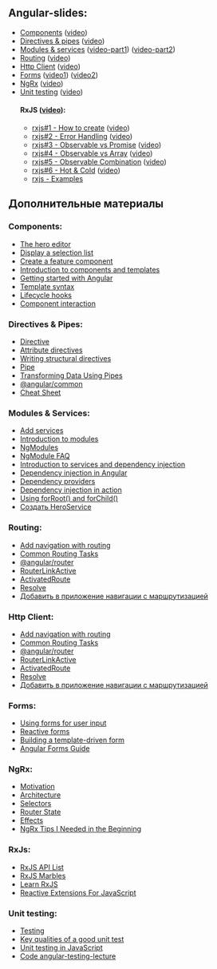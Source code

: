 ## Angular-slides:
- [Components](https://slides.com/dzianis_davydau/components) ([video](https://www.youtube.com/watch?v=oOR3NpA02HI))
- [Directives & pipes](https://slides.com/pavelrazuvalau/angular-directives-pipes) ([video](https://www.youtube.com/watch?v=RLI6AGKwVcA))
- [Modules & services](https://slides.com/dzianis_davydau/modules-services-di) ([video-part1](https://www.youtube.com/watch?v=3l8kUDM1naQ)) ([video-part2](https://www.youtube.com/watch?v=LS6HfpoCPhQ))
- [Routing](https://slides.com/pavelrazuvalau/angular-routing) ([video](https://youtu.be/AFPb7JjQgCw))
- [Http Client](https://slides.com/dzianis_davydau/http-client) ([video](https://youtu.be/7RkNSWZDNEE))
- [Forms](https://slides.com/pavelrazuvalau/angular-forms) ([video1](https://www.youtube.com/watch?v=t6kyXkl5qNw)) ([video2](https://www.youtube.com/watch?v=I_1fm5wx7_4))
- [NgRx](https://drive.google.com/file/d/19m1kRSflNEVb7Z5zZRRPwVcFcu1oA54h/view) ([video](https://youtu.be/Yqtwmyn9YKE))
- [Unit testing](https://slides.com/pavelrazuvalau/angular-unit-testing) ([video](https://youtu.be/MSXCNHrmk9U))
  #### RxJS ([video]()):
    - [rxjs#1 - How to create](https://slides.com/anton_bely/rxjs#/1) ([video](https://youtu.be/m-VvhFksSwQ))
    - [rxjs#2 - Error Handling](https://slides.com/anton_bely/rxjs#/3) ([video](https://youtu.be/ACD08YMduIk))
    - [rxjs#3 - Observable vs Promise](https://slides.com/anton_bely/rxjs#/5) ([video](https://youtu.be/U4VDE7pSAKs))
    - [rxjs#4 - Observable vs Array](https://slides.com/anton_bely/rxjs#/6) ([video](https://youtu.be/Yk-mUdEtcOw))
    - [rxjs#5 - Observable Combination](https://slides.com/anton_bely/rxjs#/7) ([video](https://youtu.be/o3D3l3N7FV0))
    - [rxjs#6 - Hot & Cold](https://slides.com/anton_bely/rxjs#/8) ([video](https://youtu.be/88grqF9ZSjU))
    - [rxjs - Examples](https://slides.com/anton_bely/rxjs)

## Дополнительные материалы
### Components:
  - [The hero editor](https://angular.io/tutorial/toh-pt1)
  - [Display a selection list](https://angular.io/tutorial/toh-pt2)
  - [Create a feature component](https://angular.io/tutorial/toh-pt3)
  - [Introduction to components and templates](https://angular.io/guide/architecture-components)
  - [Getting started with Angular](https://angular.io/guide/displaying-data)
  - [Template syntax](https://angular.io/guide/template-syntax)
  - [Lifecycle hooks](https://angular.io/guide/lifecycle-hooks)
  - [Component interaction](https://angular.io/guide/component-interaction)
### Directives & Pipes: 
  - [Directive](https://angular.io/api/core/Directive)
  - [Attribute directives](https://angular.io/guide/attribute-directives)
  - [Writing structural directives](https://angular.io/guide/structural-directives)
  - [Pipe](https://angular.io/api/core/Pipe)
  - [Transforming Data Using Pipes](https://angular.io/guide/pipes)
  - [@angular/common](https://angular.io/api/common)
  - [Cheat Sheet](https://angular.io/guide/cheatsheet)
### Modules & Services:
  - [Add services](https://angular.io/tutorial/toh-pt4)
  - [Introduction to modules](https://angular.io/guide/architecture-modules)
  - [NgModules](https://angular.io/guide/ngmodules)
  - [NgModule FAQ](https://angular.io/guide/ngmodule-faq)
  - [Introduction to services and dependency injection](https://angular.io/guide/architecture-services)
  - [Dependency injection in Angular](https://angular.io/guide/dependency-injection)
  - [Dependency providers](https://angular.io/guide/dependency-injection-providers)
  - [Dependency injection in action](https://angular.io/guide/dependency-injection-in-action)
  - [Using forRoot() and forChild()](https://www.freelancermap.com/freelancer-tips/12255-forroot-forchild-angular)
  - [Создать HeroService](https://angular24.ru/tutorial/toh-pt4)
### Routing:
- [Add navigation with routing](https://angular.io/tutorial/toh-pt5)
- [Common Routing Tasks](https://angular.io/guide/router)
- [@angular/router](https://angular.io/api/router)
- [RouterLinkActive](https://angular.io/api/router/RouterLinkActive)
- [ActivatedRoute](https://angular.io/api/router/ActivatedRoute)
- [Resolve](https://angular.io/api/router/Resolve)
- [Добавить в приложение навигации с маршрутизацией](https://angular24.ru/tutorial/toh-pt5)
### Http Client:
- [Add navigation with routing](https://angular.io/tutorial/toh-pt5)
- [Common Routing Tasks](https://angular.io/guide/router)
- [@angular/router](https://angular.io/api/router)
- [RouterLinkActive](https://angular.io/api/router/RouterLinkActive)
- [ActivatedRoute](https://angular.io/api/router/ActivatedRoute)
- [Resolve](https://angular.io/api/router/Resolve)
- [Добавить в приложение навигации с маршрутизацией](https://angular24.ru/tutorial/toh-pt5)
### Forms:
- [Using forms for user input](https://angular.io/start/forms)
- [Reactive forms](https://angular.io/guide/reactive-forms)
- [Building a template-driven form](https://angular.io/guide/forms)
- [Angular Forms Guide](https://blog.angular-university.io/introduction-to-angular-2-forms-template-driven-vs-model-driven/)
### NgRx:
- [Motivation](https://youtu.be/JWNVU-n7-6M)
- [Architecture](https://youtu.be/2zPnr-8X2f8)
- [Selectors](https://youtu.be/nzjWE0Xy7eU)
- [Router State](https://youtu.be/8sLdUYEI3gk)
- [Effects](https://youtu.be/EErZhuYrETA)
- [NgRx Tips I Needed in the Beginning](https://dev.to/this-is-angular/ngrx-tips-i-needed-in-the-beginning-4hno)
### RxJs:
- [RxJS API List](https://rxjs-dev.firebaseapp.com/api)
- [RxJS Marbles](http://rxmarbles.com/)
- [Learn RxJS](https://www.learnrxjs.io/)
- [Reactive Extensions For JavaScript](https://www.npmjs.com/package/rxjs)
### Unit testing:
- [Testing](https://angular.io/guide/testing)
- [Key qualities of a good unit test](https://www.kenneth-truyers.net/2012/12/15/key-qualities-of-a-good-unit-test/)
- [Unit testing in JavaScript](https://www.youtube.com/watch?v=Eu35xM76kKY)
- [Code angular-testing-lecture](https://github.com/stas-dolgachov/angular-testing-lecture)
  





































